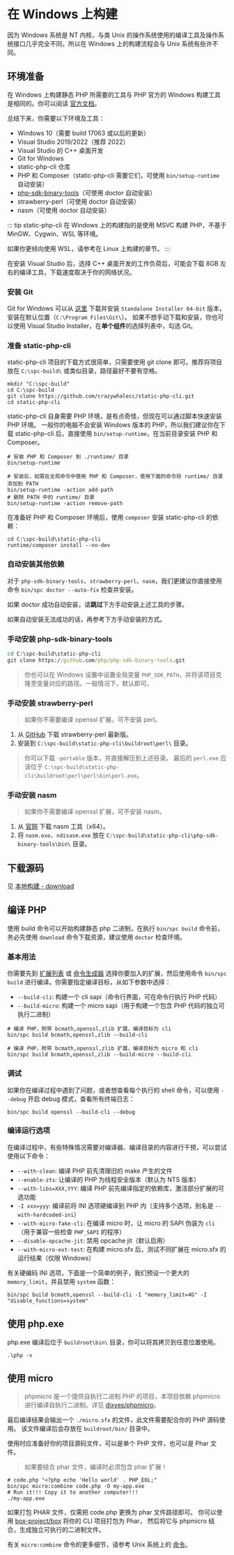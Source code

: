 # 在 Windows 上构建

因为 Windows 系统是 NT 内核，与类 Unix 的操作系统使用的编译工具及操作系统接口几乎完全不同，所以在 Windows 上的构建流程会与 Unix 系统有些许不同。

## 环境准备

在 Windows 上构建静态 PHP 所需要的工具与 PHP 官方的 Windows 构建工具是相同的。你可以阅读 [官方文档](https://wiki.php.net/internals/windows/stepbystepbuild_sdk_2)。

总结下来，你需要以下环境及工具：

- Windows 10（需要 build 17063 或以后的更新）
- Visual Studio 2019/2022（推荐 2022）
- Visual Studio 的 C++ 桌面开发
- Git for Windows
- static-php-cli 仓库
- PHP 和 Composer（static-php-cli 需要它们，可使用 `bin/setup-runtime` 自动安装）
- [php-sdk-binary-tools](https://github.com/php/php-sdk-binary-tools)（可使用 doctor 自动安装）
- strawberry-perl（可使用 doctor 自动安装）
- nasm（可使用 doctor 自动安装）

::: tip
static-php-cli 在 Windows 上的构建指的是使用 MSVC 构建 PHP，不基于 MinGW、Cygwin、WSL 等环境。

如果你更倾向使用 WSL，请参考在 Linux 上构建的章节。
:::

在安装 Visual Studio 后，选择 C++ 桌面开发的工作负荷后，可能会下载 8GB 左右的编译工具，下载速度取决于你的网络状况。

### 安装 Git

Git for Windows 可以从 [这里](https://git-scm.com/download/win) 下载并安装 `Standalone Installer 64-bit` 版本，安装在默认位置（`C:\Program Files\Git\`）。
如果不想手动下载和安装，你也可以使用 Visual Studio Installer，在**单个组件**的选择列表中，勾选 Git。

### 准备 static-php-cli

static-php-cli 项目的下载方式很简单，只需要使用 git clone 即可。推荐将项目放在 `C:\spc-build\` 或类似目录，路径最好不要有空格。

```shell
mkdir "C:\spc-build"
cd C:\spc-build
git clone https://github.com/crazywhalecc/static-php-cli.git
cd static-php-cli
```

static-php-cli 自身需要 PHP 环境，是有点奇怪，但现在可以通过脚本快速安装 PHP 环境。 
一般你的电脑不会安装 Windows 版本的 PHP，所以我们建议你在下载 static-php-cli 后，直接使用 `bin/setup-runtime`，在当前目录安装 PHP 和 Composer。

```shell
# 安装 PHP 和 Composer 到 ./runtime/ 目录
bin/setup-runtime

# 安装后，如需在全局命令中使用 PHP 和 Composer，使用下面的命令将 runtime/ 目录添加到 PATH
bin/setup-runtime -action add-path
# 删除 PATH 中的 runtime/ 目录
bin/setup-runtime -action remove-path
```

在准备好 PHP 和 Composer 环境后，使用 `composer` 安装 static-php-cli 的依赖：

```shell
cd C:\spc-build\static-php-cli
runtime/composer install --no-dev
```

### 自动安装其他依赖

对于 `php-sdk-binary-tools`、`strawberry-perl`、`nasm`，我们更建议你直接使用命令 `bin/spc doctor --auto-fix` 检查并安装。

如果 doctor 成功自动安装，请**跳过**下方手动安装上述工具的步骤。

如果自动安装无法成功的话，再参考下方手动安装的方式。

### 手动安装 php-sdk-binary-tools

```bat
cd C:\spc-build\static-php-cli
git clone https://github.com/php/php-sdk-binary-tools.git
```

> 你也可以在 Windows 设置中设置全局变量 `PHP_SDK_PATH`，并将该项目克隆至变量对应的路径。一般情况下，默认即可。

### 手动安装 strawberry-perl

> 如果你不需要编译 openssl 扩展，可不安装 perl。

1. 从 [GitHub](https://github.com/StrawberryPerl/Perl-Dist-Strawberry/releases/) 下载 strawberry-perl 最新版。
2. 安装到 `C:\spc-build\static-php-cli\buildroot\perl\` 目录。

> 你可以下载 `-portable` 版本，并直接解压到上述目录。
> 最后的 `perl.exe` 应该位于 `C:\spc-build\static-php-cli\buildroot\perl\perl\bin\perl.exe`。

### 手动安装 nasm

> 如果你不需要编译 openssl 扩展，可不安装 nasm。

1. 从 [官网](https://www.nasm.us/pub/nasm/releasebuilds/) 下载 nasm 工具（x64）。
2. 将 `nasm.exe`、`ndisasm.exe` 放在 `C:\spc-build\static-php-cli\php-sdk-binary-tools\bin\` 目录。


## 下载源码

见 [本地构建 - download](./manual-build.html#命令-download-下载依赖包)

## 编译 PHP

使用 build 命令可以开始构建静态 php 二进制，在执行 `bin/spc build` 命令前，务必先使用 `download` 命令下载资源，建议使用 `doctor` 检查环境。

### 基本用法

你需要先到 [扩展列表](./extensions) 或 [命令生成器](./cli-generator) 选择你要加入的扩展，然后使用命令 `bin/spc build` 进行编译。你需要指定编译目标，从如下参数中选择：

- `--build-cli`: 构建一个 cli sapi（命令行界面，可在命令行执行 PHP 代码）
- `--build-micro`: 构建一个 micro sapi（用于构建一个包含 PHP 代码的独立可执行二进制）

```shell
# 编译 PHP，附带 bcmath,openssl,zlib 扩展，编译目标为 cli
bin/spc build bcmath,openssl,zlib --build-cli

# 编译 PHP，附带 bcmath,openssl,zlib 扩展，编译目标为 micro 和 cli
bin/spc build bcmath,openssl,zlib --build-micro --build-cli
```

### 调试

如果你在编译过程中遇到了问题，或者想查看每个执行的 shell 命令，可以使用 `--debug` 开启 debug 模式，查看所有终端日志：

```shell
bin/spc build openssl --build-cli --debug
```

### 编译运行选项

在编译过程中，有些特殊情况需要对编译器、编译目录的内容进行干预，可以尝试使用以下命令：

- `--with-clean`: 编译 PHP 前先清理旧的 make 产生的文件
- `--enable-zts`: 让编译的 PHP 为线程安全版本（默认为 NTS 版本）
- `--with-libs=XXX,YYY`: 编译 PHP 前先编译指定的依赖库，激活部分扩展的可选功能
- `-I xxx=yyy`: 编译前将 INI 选项硬编译到 PHP 内（支持多个选项，别名是 `--with-hardcoded-ini`）
- `--with-micro-fake-cli`: 在编译 micro 时，让 micro 的 SAPI 伪装为 `cli`（用于兼容一些检查 `PHP_SAPI` 的程序）
- `--disable-opcache-jit`: 禁用 opcache jit（默认启用）
- `--with-micro-ext-test`: 在构建 micro.sfx 后，测试不同扩展在 micro.sfx 的运行结果（仅限 Windows）

有关硬编码 INI 选项，下面是一个简单的例子，我们预设一个更大的 `memory_limit`，并且禁用 `system` 函数：

```shell
bin/spc build bcmath,openssl --build-cli -I "memory_limit=4G" -I "disable_functions=system"
```

## 使用 php.exe

php.exe 编译后位于 `buildroot\bin\` 目录，你可以将其拷贝到任意位置使用。

```shell
.\php -v
```

## 使用 micro

> phpmicro 是一个提供自执行二进制 PHP 的项目，本项目依赖 phpmicro 进行编译自执行二进制。详见 [dixyes/phpmicro](https://github.com/dixyes/phpmicro)。

最后编译结果会输出一个 `./micro.sfx` 的文件，此文件需要配合你的 PHP 源码使用。
该文件编译后会存放在 `buildroot/bin/` 目录中。

使用时应准备好你的项目源码文件，可以是单个 PHP 文件，也可以是 Phar 文件。

> 如果要结合 phar 文件，编译时必须包含 phar 扩展！

```shell
# code.php "<?php echo 'Hello world' . PHP_EOL;"
bin/spc micro:combine code.php -O my-app.exe
# Run it!!! Copy it to another computer!!!
./my-app.exe
```

如果打包 PHAR 文件，仅需把 code.php 更换为 phar 文件路径即可。
你可以使用 [box-project/box](https://github.com/box-project/box) 将你的 CLI 项目打包为 Phar，
然后将它与 phpmicro 结合，生成独立可执行的二进制文件。

有关 `micro:combine` 命令的更多细节，请参考 Unix 系统上的 [命令](./manual-build)。
